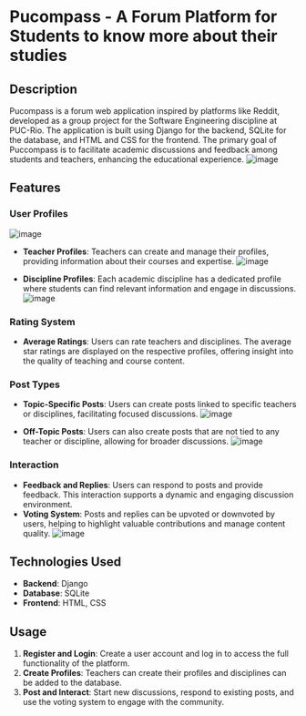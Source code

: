 
# Pucompass - A Forum Platform for Students to know more about their studies

## Description
Pucompass is a forum web application inspired by platforms like Reddit, developed as a group project for the Software Engineering discipline at PUC-Rio. The application is built using Django for the backend, SQLite for the database, and HTML and CSS for the frontend. The primary goal of Puccompass is to facilitate academic discussions and feedback among students and teachers, enhancing the educational experience.
![image](https://github.com/miguelthemigs/pucompass/assets/93150152/4842ff02-813a-4d4c-ab1c-f3dfac019391)

## Features

### User Profiles
![image](https://github.com/miguelthemigs/pucompass/assets/93150152/8d631630-55fa-4295-90ef-89accfbe9ad2)

- **Teacher Profiles**: Teachers can create and manage their profiles, providing information about their courses and expertise.
![image](https://github.com/miguelthemigs/pucompass/assets/93150152/12c43aa9-aaa7-4dc0-9e29-55e4b2477dcf)

- **Discipline Profiles**: Each academic discipline has a dedicated profile where students can find relevant information and engage in discussions.
![image](https://github.com/miguelthemigs/pucompass/assets/93150152/9234eb49-36ea-4a89-8379-e8eb887a1c9a)

### Rating System
- **Average Ratings**: Users can rate teachers and disciplines. The average star ratings are displayed on the respective profiles, offering insight into the quality of teaching and course content.

### Post Types
- **Topic-Specific Posts**: Users can create posts linked to specific teachers or disciplines, facilitating focused discussions.
![image](https://github.com/miguelthemigs/pucompass/assets/93150152/37d1947e-01c8-48f4-8783-3ef92dea36f7)

- **Off-Topic Posts**: Users can also create posts that are not tied to any teacher or discipline, allowing for broader discussions.
![image](https://github.com/miguelthemigs/pucompass/assets/93150152/5713eafe-29c0-4c5b-b776-b47220b0abe5)

### Interaction
- **Feedback and Replies**: Users can respond to posts and provide feedback. This interaction supports a dynamic and engaging discussion environment.
- **Voting System**: Posts and replies can be upvoted or downvoted by users, helping to highlight valuable contributions and manage content quality.
![image](https://github.com/miguelthemigs/pucompass/assets/93150152/87f73f0e-8fc7-4fa7-a6c2-e3741dee7203)

## Technologies Used
- **Backend**: Django
- **Database**: SQLite
- **Frontend**: HTML, CSS

## Usage
1. **Register and Login**: Create a user account and log in to access the full functionality of the platform.
2. **Create Profiles**: Teachers can create their profiles and disciplines can be added to the database.
3. **Post and Interact**: Start new discussions, respond to existing posts, and use the voting system to engage with the community.

